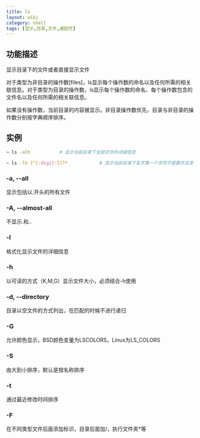 ```yaml
---
title: ls
layout: wiki
category: shell
tags: [显示,目录,文件,通配符]
---
```


## 功能描述

显示目录下的文件或者直接显示文件

对于类型为非目录的操作数[files]，ls显示每个操作数的命名以及任何所需的相关联信息。对于类型为目录的操作数，ls显示每个操作数的命名、每个操作数包含的文件名以及任何所需的相关联信息。

如果没有操作数，当前目录的内容被显示。非目录操作数优先，目录与非目录的操作数分别按字典顺序排序。


## 实例

~~~Bash
~ ls -alh           # 显示当前目录下全部文件的详细信息

~ ls -lh [^[:digit:]]?*            # 显示当前目录下名字第一个字符不是数字且至少有两位的文件
~~~


### -a, --all

显示包括以.开头的所有文件

### -A, --almost-all

不显示.和..

### -l

格式化显示文件的详细信息

### -h

以可读的方式（K,M,G）显示文件大小，必须结合-h使用

### -d, --directory

目录以空文件的方式列出，在匹配的时候不进行递归

### -G

允许颜色显示，BSD颜色变量为LSCOLORS，Linux为LS_COLORS

### -S

由大到小排序，默认是按名称排序

### -t

通过最近修改时间排序

### -F

在不同类型文件后面添加标识，目录后面加/，执行文件夹*等
